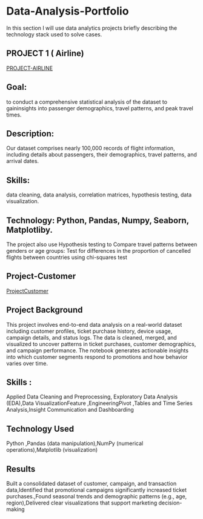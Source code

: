 # Data-Analysis-Portfolio
In this section I will use data analytics projects briefly describing the technology stack used to solve cases.
## PROJECT 1 ( Airline)

[PROJECT-AIRLINE](https://github.com/Manh404/Project-Airline)


## Goal:

to conduct a comprehensive statistical analysis of the dataset to gaininsights into passenger demographics, travel patterns, and peak travel times.

## Description: 

Our dataset comprises nearly 100,000 records of flight information, including details about passengers, their demographics, travel patterns, and arrival dates.

## Skills:
data cleaning, data analysis, correlation matrices, hypothesis testing, data visualization.

## Technology: Python, Pandas, Numpy, Seaborn, Matplotliby.

The project also use Hypothesis testing to Compare travel patterns between genders or age groups: Test for differences in the proportion of cancelled flights between countries using chi-squares test


## Project-Customer 

[ProjectCustomer](https://github.com/Manh404/Project-Customer)


## Project Background

This project involves end-to-end data analysis on a real-world dataset including customer profiles, ticket purchase history, device usage, campaign details, and status logs. The data is cleaned, merged, and visualized to uncover patterns in ticket purchases, customer demographics, and campaign performance. The notebook generates actionable insights into which customer segments respond to promotions and how behavior varies over time.

## Skills : 

Applied Data Cleaning and Preprocessing, Exploratory Data Analysis (EDA),Data VisualizationFeature ,EngineeringPivot ,Tables and Time Series Analysis,Insight Communication and Dashboarding

## Technology Used 

Python ,Pandas (data manipulation),NumPy (numerical operations),Matplotlib (visualization)

## Results 
Built a consolidated dataset of customer, campaign, and transaction data,Identified that promotional campaigns significantly increased ticket purchases.,Found seasonal trends and demographic patterns (e.g., age, region),Delivered clear visualizations that support marketing decision-making


